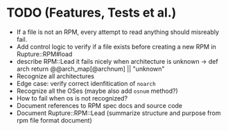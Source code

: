 # TODO (Features, Tests et al.)

* If a file is not an RPM, every attempt to read anything should misreably
  fail.
* Add control logic to verify if a file exists before creating a new RPM in
  Rupture::RPM#load
* describe RPM::Lead it fails nicely when architecture is unknown -> def arch
  return @@arch_map[@archnum] || "unknown"
* Recognize all architectures
* Edge case: verify correct idenfitication of `noarch`
* Recognize all the OSes (maybe also add `osnum` method?)
* How to fail when os is not recognized?
* Document references to RPM spec docs and source code
* Document Rupture::RPM::Lead (summarize structure and purpose from rpm file
  format document)
